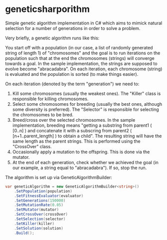 # geneticsharporithm
Simple genetic algorithm implementation in C# which aims to mimick natural selection for a number of generations in order to solve a problem.

Very briefly, a genetic algorithm runs like this:

You start off with a population (in our case, a list of randomly generated string of length 1) of "chromosomes" and the goal is to run iterations on the population such that at the end the chromosomes (strings) will converge towards a goal. In the sample implementation, the strings are supposed to evolve become "abracadabra". On each iteration, each chromosome (string) is evaluated and the population is sorted (to make things easier).

On each iteration (denoted by the term "generation") we need to:

1. Kill some chromosomes (usually the weakest ones). The "Killer" class is responsible for killing chromosomes.
2. Select some chromosomes for breeding (usually the best ones, although some diversity is preferred). The "Selector" is responsible for selecting the chromosomes to be bred.
3. Breed/cross over the selected chromosomes. In the sample implementation, breeding means "getting a substring from parent1 ( [0..n] ) and concatenate it with a subscring from parent2 ( [n+1..parent_length] ) to obtain a child". The resulting string will have the same length as the parent strings. This is performed using the "CrossOver" class.
4. Occasionally apply a mutation to the offspring. This is done via the mutator.
5. At the end of each generation, check whether we achieved the goal (in our example, a string equal to "abracadabra"). If so, stop the run.

The algorithm is set up via GeneticAlgorithmBuilder:

```csharp
var geneticAlgorithm = new GeneticAlgorithmBuilder<string>()
	.SetPopulation(population)
	.SetFitnessEvaluator(evaluator)
	.SetGenerations(150000)
	.SetMutationRate(0.05)
	.SetMutator(mutator)
	.SetCrossOver(crossOver)
	.SetSelection(selector)
	.SetKiller(killer)
	.SetSolution(solution)
	.Build();
```
		

